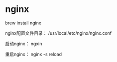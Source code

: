 # nginx

brew install nginx


nginx配置文件目录：
/usr/local/etc/nginx/nginx.conf

启动nginx：
ngxin

重启nginx：
nginx -s reload